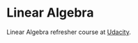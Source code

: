 # Linear Algebra
Linear Algebra refresher course at [Udacity](https://learn.udacity.com/courses/ud953).  

